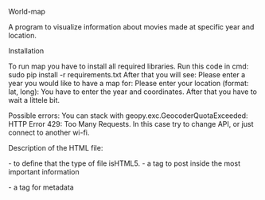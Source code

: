 World-map

A program to visualize information about movies made at specific year and location.

Installation

To run map you have to install all required libraries. Run this code in cmd:
sudo pip install -r requirements.txt
After that you will see:
Please enter a year you would like to have a map for:
Please enter your location (format: lat, long):
You have to enter the year and coordinates. After that you have to wait a littele bit. 

Possible errors:
You can stack with geopy.exc.GeocoderQuotaExceeded: HTTP Error 429: Too Many Requests. In this case try to change API, or just connect to another wi-fi.

Description of the HTML file:
<!DOCTYPE html> - to define that the type of file isHTML5.

<head> - a tag to post inside the most important information

<meta> - a tag for metadata

<script> - a tag to hook the scripts to the HTML file

<link> - a tag to connect CSS files to the HTML file

<style> - to write CSS code inside HTML file

<body> - a tag that contain all the information that have to be on the web page

<div> - a tag that doing like a block that can have different styles and tags inside

<script> - a tag to write a JS code inside HTML file

Conclusions:
The application is a simple and good way to get information about movies that you need 

